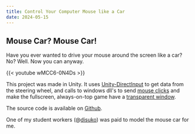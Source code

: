 ```yaml
---
title: Control Your Computer Mouse like a Car
date: 2024-05-15
---
```


## Mouse Car? Mouse Car!
Have you ever wanted to drive your mouse around the screen like a car? No? Well. Now you can anyway.

{{< youtube wMCC6-0N4Ds >}}


This project was made in Unity. It uses [Unity-DirectInput](https://github.com/MrTimcakes/Unity-DirectInput.git) to get data from the steering wheel, and calls to windows dll's to send [mouse clicks](https://github.com/hunterdyar/Mouse-Car/blob/main/Assets/Scripts/MouseControl.cs) and make the fullscreen, always-on-top game have a [transparent window](https://github.com/hunterdyar/Mouse-Car/blob/main/Assets/Scripts/Windowless.cs).

The source code is available on [Github](https://github.com/hunterdyar/Mouse-Car).

One of my student workers (@[disuko](https://www.disuko.gay/)) was paid to model the mouse car for me.


